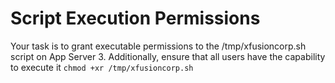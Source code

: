 # Script Execution Permissions
Your task is to grant executable permissions to the /tmp/xfusioncorp.sh script on App Server 3. Additionally, ensure that all users have the capability to execute it
`chmod +xr /tmp/xfusioncorp.sh`
